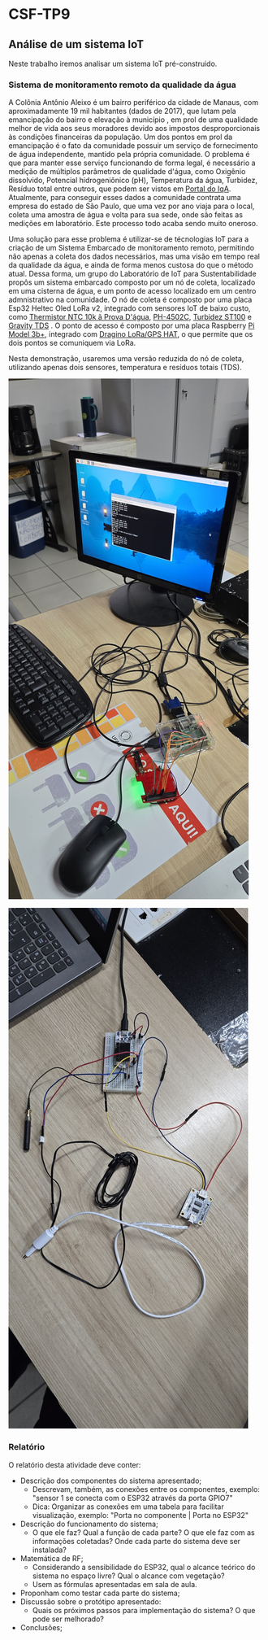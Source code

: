 # CSF-TP9

## Análise de um sistema IoT

Neste trabalho iremos analisar um sistema IoT pré-construido.

### Sistema de monitoramento remoto da qualidade da água

A Colônia Antônio Aleixo é um bairro periférico da cidade de Manaus, com aproximadamente 19 mil habitantes (dados de 2017), que lutam pela emancipação do bairro e elevação à município , em prol de uma qualidade melhor de vida aos seus moradores devido aos impostos desproporcionais às condições financeiras da população. Um dos pontos em prol da emancipação é o fato da comunidade possuir um serviço de fornecimento de água independente, mantido pela própria comunidade. O problema é que para manter esse serviço funcionando de forma legal, é necessário a medição de múltiplos parâmetros de qualidade d'água, como Oxigênio dissolvido, Potencial hidrogeniônico (pH), Temperatura da água, Turbidez, Resíduo total entre outros, que podem ser vistos em [Portal do IqA](https://portalpnqa.ana.gov.br/indicadores-indice-aguas.aspx). Atualmente, para conseguir esses dados a comunidade contrata uma empresa do estado de São Paulo, que uma vez por ano viaja para o local, coleta uma amostra de água e volta para sua sede, onde são feitas as medições em laboratório. Este processo todo acaba sendo muito oneroso. 

Uma solução para esse problema é utilizar-se de técnologias IoT para a criação de um Sistema Embarcado de monitoramento remoto, permitindo não apenas a coleta dos dados necessários, mas uma visão em tempo real da qualidade da água, e ainda de forma menos custosa do que o método atual. Dessa forma, um grupo do Laboratório de IoT para Sustentabilidade propôs um sistema embarcado composto por um nó de coleta, localizado em uma cisterna de água, e um ponto de acesso localizado em um centro admnistrativo na comunidade. O nó de coleta é composto por uma placa Esp32 Heltec Oled LoRa v2, integrado com sensores IoT de baixo custo, como [Thermistor NTC 10k ã Prova D'água](https://cdn.awsli.com.br/821/821277/arquivos/Datasheet%20MF58.pdf), [PH-4502C](https://www.smartprojectsbrasil.com.br/sensor-de-ph-modulo-de-leitura-arduino), [Turbidez ST100](https://www.usinainfo.com.br/outros-sensores-arduino/sensor-de-turbidez-arduino-st100-modulo-de-leitura-4539.html) e [Gravity TDS](https://www.usinainfo.com.br/blog/projeto-medidor-de-tds-arduino-para-condutividade-da-agua/) . O ponto de acesso é composto por uma placa Raspberry [Pi Model 3b+](https://static.raspberrypi.org/files/product-briefs/Raspberry-Pi-Model-Bplus-Product-Brief.pdf), integrado com  [Dragino LoRa/GPS HAT](https://www.dragino.com/products/lora/item/106-lora-gps-hat.html), o que permite que os dois pontos se comuniquem via LoRa. 

Nesta demonstração, usaremos uma versão reduzida do nó de coleta, utilizando apenas dois sensores, temperatura e resíduos totais (TDS). 


![Gateway](/img/img1.jpg)

![Sensor node](/img/img2.jpg)

### Relatório

O relatório desta atividade deve conter:

+ Descrição dos componentes do sistema apresentado;
    + Descrevam, também, as conexões entre os componentes, exemplo: "sensor 1 se conecta com o ESP32 através da porta GPIO7"
    + Dica: Organizar as conexões em uma tabela para facilitar visualização, exemplo: "Porta no componente | Porta no ESP32"
+ Descrição do funcionamento do sistema;
    + O que ele faz? Qual a função de cada parte? O que ele faz com as informações coletadas? Onde cada parte do sistema deve ser instalada?
+ Matemática de RF;
    + Considerando a sensibilidade do ESP32, qual o alcance teórico do sistema no espaço livre? Qual o alcance com vegetação?
    + Usem as fórmulas apresentadas em sala de aula.
+ Proponham como testar cada parte do sistema;
+ Discussão sobre o protótipo apresentado:
    + Quais os próximos passos para implementação do sistema? O que pode ser melhorado? 
+ Conclusões;
